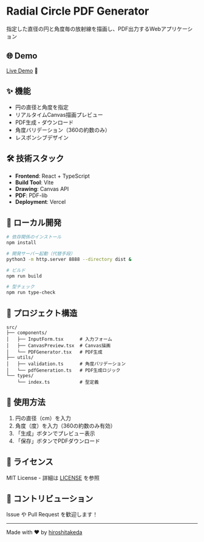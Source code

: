# Radial Circle PDF Generator

指定した直径の円と角度毎の放射線を描画し、PDF出力するWebアプリケーション

## 🌐 Demo

[Live Demo](https://radial-circle-pdf.vercel.app/) 🚀

## ✨ 機能

- 円の直径と角度を指定
- リアルタイムCanvas描画プレビュー
- PDF生成・ダウンロード
- 角度バリデーション（360の約数のみ）
- レスポンシブデザイン

## 🛠 技術スタック

- **Frontend**: React + TypeScript
- **Build Tool**: Vite
- **Drawing**: Canvas API
- **PDF**: PDF-lib
- **Deployment**: Vercel

## 🚀 ローカル開発

```bash
# 依存関係のインストール
npm install

# 開発サーバー起動（代替手段）
python3 -m http.server 8888 --directory dist &

# ビルド
npm run build

# 型チェック
npm run type-check
```

## 📁 プロジェクト構造

```
src/
├── components/
│   ├── InputForm.tsx      # 入力フォーム
│   ├── CanvasPreview.tsx  # Canvas描画
│   └── PDFGenerator.tsx   # PDF生成
├── utils/
│   ├── validation.ts      # 角度バリデーション
│   └── pdfGeneration.ts   # PDF生成ロジック
└── types/
    └── index.ts           # 型定義
```

## 🎯 使用方法

1. 円の直径（cm）を入力
2. 角度（度）を入力（360の約数のみ有効）
3. 「生成」ボタンでプレビュー表示
4. 「保存」ボタンでPDFダウンロード

## 📄 ライセンス

MIT License - 詳細は [LICENSE](LICENSE) を参照

## 🤝 コントリビューション

Issue や Pull Request を歓迎します！

---

Made with ❤️ by [hiroshitakeda](https://github.com/hiroshitakeda)
